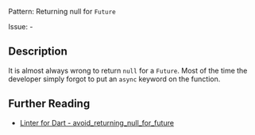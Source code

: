 Pattern: Returning null for `Future`

Issue: -

## Description

It is almost always wrong to return `null` for a `Future`. Most of the time the
developer simply forgot to put an `async` keyword on the function.

## Further Reading

* [Linter for Dart - avoid_returning_null_for_future](https://dart.dev/tools/linter-rules/avoid_returning_null_for_future)